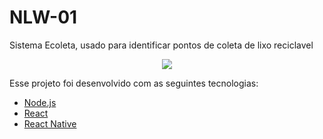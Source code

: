 # NLW-01
 Sistema Ecoleta, usado para identificar pontos de coleta de lixo reciclavel 

<p align="center">
 <img src=".github.jpg/mockup-pc"  />
</p>


Esse projeto foi desenvolvido com as seguintes tecnologias:

- [Node.js](https://nodejs.org/en/)
- [React](https://pt-br.reactjs.org/)
- [React Native](https://reactnative.dev/)

